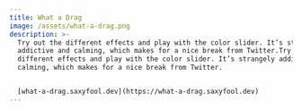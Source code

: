 ```yaml
---
title: What a Drag
image: /assets/what-a-drag.png
description: >-
  Try out the different effects and play with the color slider. It’s strangely
  addictive and calming, which makes for a nice break from Twitter.Try out the
  different effects and play with the color slider. It’s strangely addictive and
  calming, which makes for a nice break from Twitter.


  [what-a-drag.saxyfool.dev](https://what-a-drag.saxyfool.dev)
---
```



